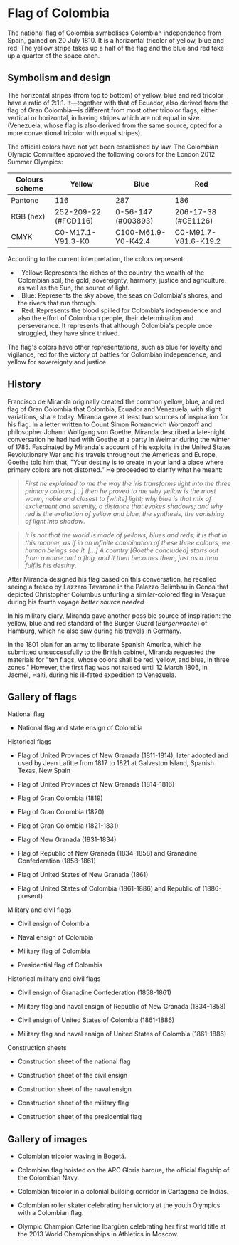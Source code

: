 # Flag of Colombia

The national flag of Colombia symbolises Colombian independence from Spain, gained on 20 July 1810. It is a horizontal tricolor of yellow, blue and red. The yellow stripe takes up a half of the flag and the blue and red take up a quarter of the space each.

## Symbolism and design

The horizontal stripes (from top to bottom) of yellow, blue and red tricolor have a ratio of 2:1:1. It—together with that of Ecuador, also derived from the flag of Gran Colombia—is different from most other tricolor flags, either vertical or horizontal, in having stripes which are not equal in size. (Venezuela, whose flag is also derived from the same source, opted for a more conventional tricolor with equal stripes).

The official colors have not yet been established by law. The Colombian Olympic Committee approved the following colors for the London 2012 Summer Olympics:

|  Colours scheme | Yellow               | Blue                | Red                  |
| --------------- | -------------------- | ------------------- | -------------------- |
| Pantone         | 116                  | 287                 | 186                  |
| RGB (hex)       | 252-209-22 (#FCD116) | 0-56-147 (#003893)  | 206-17-38 (#CE1126)  |
| CMYK            | C0-M17.1-Y91.3-K0    | C100-M61.9-Y0-K42.4 | C0-M91.7-Y81.6-K19.2 |

According to the current interpretation, the colors represent:

-   Yellow: Represents the riches of the country, the wealth of the Colombian soil, the gold, sovereignty, harmony, justice and agriculture, as well as the Sun, the source of light.
-   Blue: Represents the sky above, the seas on Colombia's shores, and the rivers that run through.
-   Red: Represents the blood spilled for Colombia's independence and also the effort of Colombian people, their determination and perseverance. It represents that although Colombia's people once struggled, they have since thrived.

The flag's colors have other representations, such as blue for loyalty and vigilance, red for the victory of battles for Colombian independence, and yellow for sovereignty and justice.

## History

Francisco de Miranda originally created the common yellow, blue, and red flag of Gran Colombia that Colombia, Ecuador and Venezuela, with slight variations, share today. Miranda gave at least two sources of inspiration for his flag. In a letter written to Count Simon Romanovich Woronzoff and philosopher Johann Wolfgang von Goethe, Miranda described a late-night conversation he had had with Goethe at a party in Weimar during the winter of 1785. Fascinated by Miranda's account of his exploits in the United States Revolutionary War and his travels throughout the Americas and Europe, Goethe told him that, "Your destiny is to create in your land a place where primary colors are not distorted.” He proceeded to clarify what he meant:

> *First he explained to me the way the iris transforms light into the three primary colours […] then he proved to me why yellow is the most warm, noble and closest to [white] light; why blue is that mix of excitement and serenity, a distance that evokes shadows; and why red is the exaltation of yellow and blue, the synthesis, the vanishing of light into shadow*.

> *It is not that the world is made of yellows, blues and reds; it is that in this manner, as if in an infinite combination of these three colours, we human beings see it. […] A country [Goethe concluded] starts out from a name and a flag, and it then becomes them, just as a man fulfils his destiny*.

After Miranda designed his flag based on this conversation, he recalled seeing a fresco by Lazzaro Tavarone in the Palazzo Belimbau in Genoa that depicted Christopher Columbus unfurling a similar-colored flag in Veragua during his fourth voyage.*better source needed*

In his military diary, Miranda gave another possible source of inspiration: the yellow, blue and red standard of the Burger Guard (*Bürgerwache*) of Hamburg, which he also saw during his travels in Germany.

In the 1801 plan for an army to liberate Spanish America, which he submitted unsuccessfully to the British cabinet, Miranda requested the materials for "ten flags, whose colors shall be red, yellow, and blue, in three zones." However, the first flag was not raised until 12 March 1806, in Jacmel, Haiti, during his ill-fated expedition to Venezuela.

## Gallery of flags

National flag

-  National flag and state ensign of Colombia

Historical flags

-  Flag of United Provinces of New Granada (1811-1814), later adopted and used by Jean Lafitte from 1817 to 1821 at Galveston Island, Spanish Texas, New Spain

-  Flag of United Provinces of New Granada (1814-1816)

-  Flag of Gran Colombia (1819)

-  Flag of Gran Colombia (1820)

-  Flag of Gran Colombia (1821-1831)

-  Flag of New Granada (1831-1834)

-  Flag of Republic of New Granada (1834-1858) and Granadine Confederation (1858-1861)

-  Flag of United States of New Granada (1861)

-  Flag of United States of Colombia (1861-1886) and Republic of (1886-present)

Military and civil flags

- Civil ensign of Colombia

- Naval ensign of Colombia

- Military flag of Colombia

- Presidential flag of Colombia

Historical military and civil flags

-  Civil ensign of Granadine Confederation (1858-1861)

-  Military flag and naval ensign of Republic of New Granada (1834-1858)

-  Civil ensign of United States of Colombia (1861-1886)

-  Military flag and naval ensign of United States of Colombia (1861-1886)

Construction sheets

- Construction sheet of the national flag

- Construction sheet of the civil ensign

- Construction sheet of the naval ensign

- Construction sheet of the military flag

- Construction sheet of the presidential flag

## Gallery of images

- Colombian tricolor waving in Bogotá.

- Colombian flag hoisted on the ARC Gloria barque, the official flagship of the Colombian Navy.

- Colombian tricolor in a colonial building corridor in Cartagena de Indias.

- Colombian roller skater celebrating her victory at the youth Olympics with a Colombian flag.

- Olympic Champion Caterine Ibargüen celebrating her first world title at the 2013 World Championships in Athletics in Moscow.
